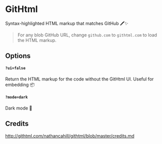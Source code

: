 # GitHtml

Syntax-highlighted HTML markup that matches GitHub 🖍✨

> For any blob GitHub URL, change `github.com` to `githtml.com` to load the HTML markup.

## Options

#### `?ui=false`

Return the HTML markup for the code without the GitHtml UI. Useful for embedding 📦

#### `?mode=dark`

Dark mode 🌚

## Credits

http://githtml.com/nathancahill/githtml/blob/master/credits.md
